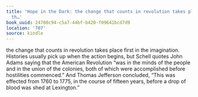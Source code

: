 ```yaml
---
title: 'Hope in the Dark: the change that counts in revolution takes place first in
  th…'
book_uuid: 24700c94-c5a7-44bf-b420-f09641bcd7d9
location: '707'
source: kindle
---
```


the change that counts in revolution takes place first in the imagination. Histories usually pick up when the action begins, but Schell quotes John Adams saying that the American Revolution “was in the minds of the people and in the union of the colonies, both of which were accomplished before hostilities commenced.” And Thomas Jefferson concluded, “This was effected from 1760 to 1775, in the course of fifteen years, before a drop of blood was shed at Lexington.”
